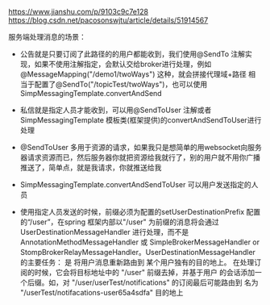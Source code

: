 https://www.jianshu.com/p/9103c9c7e128
https://blog.csdn.net/pacosonswjtu/article/details/51914567

服务端处理消息的场景：

+ 公告就是只要订阅了此路径的的用户都能收到，我们使用@SendTo 注解实现，如果不使用注解指定，会默认交给broker进行处理，例如@MessageMapping("/demo1/twoWays") 这种，就会拼接代理域+路径
相当于配置了@SendTo("/topicTest/twoWays")，也可以使用SimpMessagingTemplate.convertAndSend
+ 私信就是指定人员才能收到，可以用@SendToUser 注解或者SimpMessagingTemplate 模板类(框架提供)的convertAndSendToUser进行处理

+ @SendToUser 多用于资源的请求，如果我只是想简单的用websocket向服务器请求资源而已，然后服务器你就把资源给我就行了，别的用户就不用你广播推送了，简单点，就是我请求，你就推送给我
+ SimpMessagingTemplate.convertAndSendToUser 可以用户发送指定的人员
+ 使用指定人员发送的时候，前缀必须为配置的setUserDestinationPrefix 配置的“/user”，在spring 框架内部以"/user" 为前缀的消息将会通过 UserDestinationMessageHandler 进行处理，而不是 AnnotationMethodMessageHandler 或 SimpleBrokerMessageHandler or StompBrokerRelayMessageHandler。UserDestinationMessageHandler 的主要任务： 是 将用户消息重新路由到 某个用户独有的目的地上。 在处理订阅的时候，它会将目标地址中的 "/user" 前缀去掉，并基于用户 的会话添加一个后缀。如，对 "/user/userTest/notifications" 的订阅最后可能路由到 名为 "/userTest/notifacations-user65a4sdfa" 目的地上